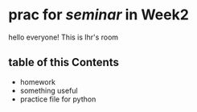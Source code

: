 # prac for *seminar* in Week2

hello everyone!
This is lhr's room

## table of this Contents

* homework
* something useful
* practice file for python

